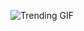 ![Trending GIF](https://media0.giphy.com/media/v1.Y2lkPThiYjIxNzcydTZzYWpobnJ6OTBhY3plOGdnbG5hZ3FocmJvOXh4YzJhNmxrcHQzMSZlcD12MV9naWZzX3NlYXJjaCZjdD1n/NHUONhmbo448/giphy.gif)
